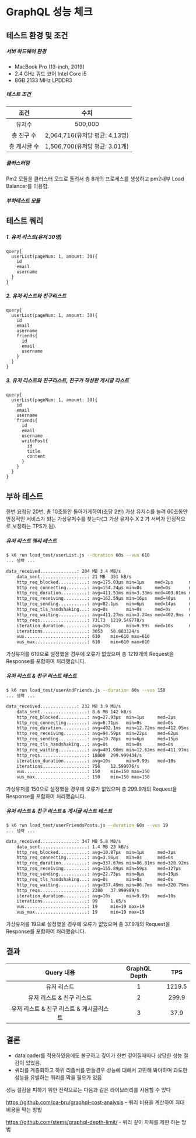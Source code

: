 # GraphQL 성능 체크

## 테스트 환경 및 조건

##### 서버 하드웨어 환경

- MacBook Pro (13-inch, 2019)
- 2.4 GHz 쿼드 코어 Intel Core i5
- 8GB 2133 MHz LPDDR3

##### 테스트 조건

|     조건     |              수치              |
| :----------: | :----------------------------: |
|    유저수    |            500,000             |
|  총 친구 수  | 2,064,716(유저당 평균: 4.13명) |
| 총 게시글 수 | 1,506,700(유저당 평균: 3.01개) |

##### 클러스터링

Pm2 모듈을 클러스터 모드로 돌려서 총 8개의 프로세스를 생성하고 pm2내부 Load Balancer를 이용함.

##### 부하테스트 모듈

[K6]: https://k6.io/	"k6"

## 테스트 쿼리

##### 1. 유저 리스트(유저 30명)

```gql
query{
  userList(pageNum: 1, amount: 30){
    id
    email
    username
  }
}
```



##### 2. 유저 리스트와 친구리스트

```gql
query{
  userList(pageNum: 1, amount: 30){
    id
    email
    username
    friends{
      id
      email
      username
    }
  }
}
```



##### 3. 유저 리스트와 친구리스트, 친구가 작성한 게시글 리스트

```gql
query{
  userList(pageNum: 1, amount: 30){
    id
    email
    username
    friends{
      id
      email
      username
      writePost{
        id
        title
        content
      }
    }
  }
}
```



## 부하 테스트

한번 요청당 20번, 총 10초동안 돌아가게하여(초당 2번) 가상 유저수를 늘려 60초동안 안정적인 서비스가 되는 가상유저수를 찾는다(그 가상 유저수 X 2 가 서버가 안정적으로 보장하는 TPS가 됨).

##### 유저 리스트 쿼리 테스트

```bash
$ k6 run load_test/userList.js --duration 60s --vus 610
... 생략 ...

data_received..............: 204 MB 3.4 MB/s
    data_sent..................: 21 MB  351 kB/s
    http_req_blocked...........: avg=175.03µs min=1µs    med=2µs      max=80.4ms   p(90)=4µs      p(95)=8µs     
    http_req_connecting........: avg=154.24µs min=0s     med=0s       max=60.71ms  p(90)=0s       p(95)=0s      
    http_req_duration..........: avg=411.51ms min=3.33ms med=403.01ms max=2.26s    p(90)=531.28ms p(95)=660.86ms
    http_req_receiving.........: avg=162.59µs min=16µs   med=48µs     max=385.46ms p(90)=143µs    p(95)=285µs   
    http_req_sending...........: avg=82.1µs   min=6µs    med=14µs     max=323.66ms p(90)=27µs     p(95)=41µs    
    http_req_tls_handshaking...: avg=0s       min=0s     med=0s       max=0s       p(90)=0s       p(95)=0s      
    http_req_waiting...........: avg=411.27ms min=3.24ms med=402.9ms  max=2.26s    p(90)=530.91ms p(95)=659.96ms
    http_reqs..................: 73173  1219.549778/s
    iteration_duration.........: avg=10s      min=9.99s  med=10s      max=10.03s   p(90)=10.01s   p(95)=10.01s  
    iterations.................: 3053   50.883324/s
    vus........................: 610    min=610 max=610
    vus_max....................: 610    min=610 max=610
```

가상유저를 610으로 설정했을 경우에 오류가 없었으며 총 1219개의 Request을 Response를 포함하여 처리했습니다.

##### 유저 리스트 & 친구 리스트 테스트

```bash
$ k6 run load_test/userAndFriends.js --duration 60s --vus 150
... 생략 ...

data_received..............: 232 MB 3.9 MB/s
    data_sent..................: 8.6 MB 142 kB/s
    http_req_blocked...........: avg=27.93µs  min=1µs     med=2µs      max=12.91ms p(90)=4µs      p(95)=4µs     
    http_req_connecting........: avg=6.71µs   min=0s      med=0s       max=9.61ms  p(90)=0s       p(95)=0s      
    http_req_duration..........: avg=402.1ms  min=12.72ms med=412.05ms max=1.03s   p(90)=485.98ms p(95)=510.98ms
    http_req_receiving.........: avg=94.59µs  min=22µs    med=62µs     max=2.96ms  p(90)=123µs    p(95)=309µs   
    http_req_sending...........: avg=19.78µs  min=6µs     med=15µs     max=5.54ms  p(90)=23µs     p(95)=29µs    
    http_req_tls_handshaking...: avg=0s       min=0s      med=0s       max=0s      p(90)=0s       p(95)=0s      
    http_req_waiting...........: avg=401.98ms min=12.62ms med=411.97ms max=1.03s   p(90)=485.85ms p(95)=510.88ms
    http_reqs..................: 18000  299.999434/s
    iteration_duration.........: avg=10s      min=9.99s   med=10s      max=10.03s  p(90)=10.01s   p(95)=10.01s  
    iterations.................: 756    12.599976/s
    vus........................: 150    min=150 max=150
    vus_max....................: 150    min=150 max=150

```

가상유저를 150으로 설정했을 경우에 오류가 없었으며 총 299.9개의 Request을 Response를 포함하여 처리했습니다.

##### 유저 리스트 & 친구 리스트 & 게시글 리스트 테스트

```bash
$ k6 run load_test/userFriendsPosts.js --duration 60s --vus 19
... 생략 ...

data_received..............: 347 MB 5.8 MB/s
    data_sent..................: 1.4 MB 23 kB/s
    http_req_blocked...........: avg=10.87µs  min=1µs     med=3µs      max=1.17ms  p(90)=4µs      p(95)=5µs     
    http_req_connecting........: avg=3.56µs   min=0s      med=0s       max=535µs   p(90)=0s       p(95)=0s      
    http_req_duration..........: avg=337.67ms min=86.81ms med=320.92ms max=760.1ms p(90)=486.21ms p(95)=511.64ms
    http_req_receiving.........: avg=155.89µs min=59µs    med=127µs    max=2.46ms  p(90)=226µs    p(95)=303.19µs
    http_req_sending...........: avg=22.73µs  min=8µs     med=19µs     max=764µs   p(90)=30µs     p(95)=38µs    
    http_req_tls_handshaking...: avg=0s       min=0s      med=0s       max=0s      p(90)=0s       p(95)=0s      
    http_req_waiting...........: avg=337.49ms min=86.7ms  med=320.79ms max=759.9ms p(90)=486.07ms p(95)=511.53ms
    http_reqs..................: 2280   37.999989/s
    iteration_duration.........: avg=10s      min=9.99s   med=10s      max=10s     p(90)=10s      p(95)=10s     
    iterations.................: 99     1.65/s
    vus........................: 19     min=19 max=19
    vus_max....................: 19     min=19 max=19

```

가상유저를 19으로 설정했을 경우에 오류가 없었으며 총 37.9개의 Request을 Response를 포함하여 처리했습니다.

## 결과

|                Query 내용                | GraphQL Depth |  TPS   |
| :--------------------------------------: | :-----------: | :----: |
|               유저 리스트                |       1       | 1219.5 |
|        유저 리스트 & 친구 리스트         |       2       | 299.9  |
| 유저 리스트 & 친구 리스트 & 게시글리스트 |       3       |  37.9  |



## 결론

- dataloader를 적용하였음에도 불구하고 깊이가 한번 깊어질때마다 상당한 성능 절감이 있었음.
- 쿼리를 계층화하고 하위 리졸버를 만들경우 성능에 대해서 고민해 봐야하며 과도한 성능을 유발하는 쿼리를 막을 필요가 있음

성능 절감을 피하기 위한 전략으로는 다음과 같은 라이브러리를 사용할 수 있다

https://github.com/pa-bru/graphql-cost-analysis - 쿼리 비용을 계산하여 최대 비용을 막는 방법

https://github.com/stems/graphql-depth-limit/ - 쿼리 깊이 자체를 제한 하는 방법